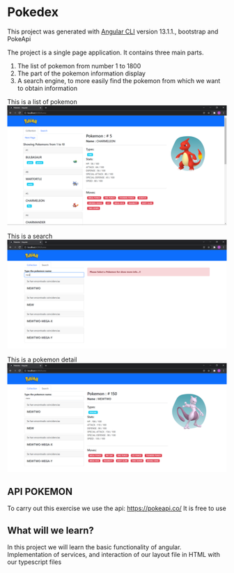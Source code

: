 # Pokedex

This project was generated with [Angular CLI](https://github.com/angular/angular-cli) version 13.1.1., bootstrap and PokeApi

The project is a single page application.
It contains three main parts.
1) The list of pokemon from number 1 to 1800
2) The part of the pokemon information display
3) A search engine, to more easily find the pokemon from which we want to obtain information

This is a list of pokemon
![alt text](https://github.com/VMErik/pokemon-angular/blob/master/src/img/pk-principal.PNG)

This is a search
![alt text](https://github.com/VMErik/pokemon-angular/blob/master/src/img/pk-search.PNG)

This is a pokemon detail
![alt text](https://github.com/VMErik/pokemon-angular/blob/master/src/img/pk-detail.PNG)


## API POKEMON

To carry out this exercise we use the api:
https://pokeapi.co/
It is free to use


## What will we learn?
In this project we will learn the basic functionality of angular.
Implementation of services, and interaction of our layout file in HTML with our typescript files
